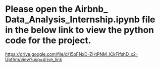 # Please open the Airbnb_ Data_Analysis_Internship.ipynb file in the below link to view the python code for the project.
https://drive.google.com/file/d/15oFNxD-ZHtPNM_ICkFIfshD_x2-Upfhm/view?usp=drive_link
